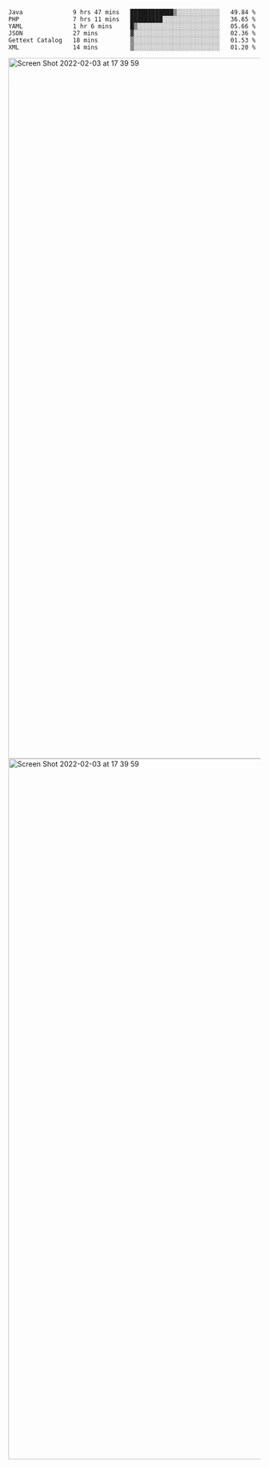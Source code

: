 <!--START_SECTION:waka-->

```text
Java              9 hrs 47 mins   ████████████▒░░░░░░░░░░░░   49.84 %
PHP               7 hrs 11 mins   █████████░░░░░░░░░░░░░░░░   36.65 %
YAML              1 hr 6 mins     █▒░░░░░░░░░░░░░░░░░░░░░░░   05.66 %
JSON              27 mins         ▓░░░░░░░░░░░░░░░░░░░░░░░░   02.36 %
Gettext Catalog   18 mins         ▒░░░░░░░░░░░░░░░░░░░░░░░░   01.53 %
XML               14 mins         ▒░░░░░░░░░░░░░░░░░░░░░░░░   01.20 %
```

<!--END_SECTION:waka-->

<img width="1400" alt="Screen Shot 2022-02-03 at 17 39 59" src="https://user-images.githubusercontent.com/45716542/152387304-f2b60485-53a6-4f4b-a818-5cefb1b0c0ae.png">
<img width="1400" alt="Screen Shot 2022-02-03 at 17 39 59" src="https://user-images.githubusercontent.com/45716542/152387273-ea5cdf21-2a45-44da-8bef-00c1763b1d42.png">
